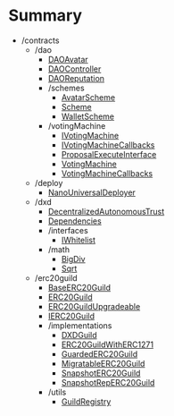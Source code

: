 # Summary
* /contracts
  * /dao
    * [DAOAvatar](/docs/contracts/dao/DAOAvatar.md)
    * [DAOController](/docs/contracts/dao/DAOController.md)
    * [DAOReputation](/docs/contracts/dao/DAOReputation.md)
    * /schemes
      * [AvatarScheme](/docs/contracts/dao/schemes/AvatarScheme.md)
      * [Scheme](/docs/contracts/dao/schemes/Scheme.md)
      * [WalletScheme](/docs/contracts/dao/schemes/WalletScheme.md)
    * /votingMachine
      * [IVotingMachine](/docs/contracts/dao/votingMachine/IVotingMachine.md)
      * [IVotingMachineCallbacks](/docs/contracts/dao/votingMachine/IVotingMachineCallbacks.md)
      * [ProposalExecuteInterface](/docs/contracts/dao/votingMachine/ProposalExecuteInterface.md)
      * [VotingMachine](/docs/contracts/dao/votingMachine/VotingMachine.md)
      * [VotingMachineCallbacks](/docs/contracts/dao/votingMachine/VotingMachineCallbacks.md)
  * /deploy
    * [NanoUniversalDeployer](/docs/contracts/deploy/NanoUniversalDeployer.md)
  * /dxd
    * [DecentralizedAutonomousTrust](/docs/contracts/dxd/DecentralizedAutonomousTrust.md)
    * [Dependencies](/docs/contracts/dxd/Dependencies.md)
    * /interfaces
      * [IWhitelist](/docs/contracts/dxd/interfaces/IWhitelist.md)
    * /math
      * [BigDiv](/docs/contracts/dxd/math/BigDiv.md)
      * [Sqrt](/docs/contracts/dxd/math/Sqrt.md)
  * /erc20guild
    * [BaseERC20Guild](/docs/contracts/erc20guild/BaseERC20Guild.md)
    * [ERC20Guild](/docs/contracts/erc20guild/ERC20Guild.md)
    * [ERC20GuildUpgradeable](/docs/contracts/erc20guild/ERC20GuildUpgradeable.md)
    * [IERC20Guild](/docs/contracts/erc20guild/IERC20Guild.md)
    * /implementations
      * [DXDGuild](/docs/contracts/erc20guild/implementations/DXDGuild.md)
      * [ERC20GuildWithERC1271](/docs/contracts/erc20guild/implementations/ERC20GuildWithERC1271.md)
      * [GuardedERC20Guild](/docs/contracts/erc20guild/implementations/GuardedERC20Guild.md)
      * [MigratableERC20Guild](/docs/contracts/erc20guild/implementations/MigratableERC20Guild.md)
      * [SnapshotERC20Guild](/docs/contracts/erc20guild/implementations/SnapshotERC20Guild.md)
      * [SnapshotRepERC20Guild](/docs/contracts/erc20guild/implementations/SnapshotRepERC20Guild.md)
    * /utils
      * [GuildRegistry](/docs/contracts/erc20guild/utils/GuildRegistry.md)

